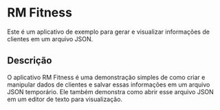 # RM Fitness

Este é um aplicativo de exemplo para gerar e visualizar informações de clientes em um arquivo JSON.

## Descrição

O aplicativo RM Fitness é uma demonstração simples de como criar e manipular dados de clientes e salvar essas informações em um arquivo JSON temporário. Ele também demonstra como abrir esse arquivo JSON em um editor de texto para visualização.
